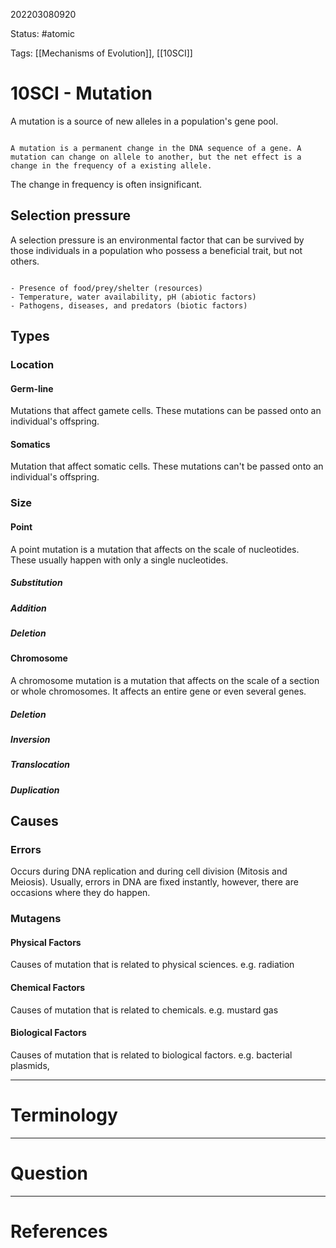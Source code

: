 202203080920

Status: #atomic

Tags: [[Mechanisms of Evolution]], [[10SCI]]

# 10SCI - Mutation
A mutation is a source of new alleles in a population's gene pool.
```ad-Definition

A mutation is a permanent change in the DNA sequence of a gene. A mutation can change on allele to another, but the net effect is a change in the frequency of a existing allele.

```
The change in frequency is often insignificant.
## Selection pressure
A selection pressure is an environmental factor that can be survived by those individuals in a population who possess a beneficial trait, but not others.
```ad-example

- Presence of food/prey/shelter (resources)
- Temperature, water availability, pH (abiotic factors)
- Pathogens, diseases, and predators (biotic factors)

```
## Types
### Location
#### Germ-line
Mutations that affect gamete cells. These mutations can be passed onto an individual's offspring.
#### Somatics
Mutation that affect somatic cells. These mutations can't be passed onto an individual's offspring.
### Size
#### Point
A point mutation is a mutation that affects on the scale of nucleotides.
These usually happen with only a single nucleotides.
##### Substitution
##### Addition
##### Deletion
#### Chromosome
A chromosome mutation is a mutation that affects on the scale of a section or whole chromosomes.
It affects an entire gene or even several genes.
##### Deletion
##### Inversion
##### Translocation
##### Duplication
## Causes
### Errors
Occurs during DNA replication and during cell division (Mitosis and Meiosis).
Usually, errors in DNA are fixed instantly, however, there are occasions where they do happen.
### Mutagens
#### Physical Factors
Causes of mutation that is related to physical sciences. e.g. radiation
#### Chemical Factors
Causes of mutation that is related to chemicals. e.g. mustard gas
#### Biological Factors
Causes of mutation that is related to biological factors. e.g. bacterial plasmids, 

---
# Terminology


---
# Question


---
# References
